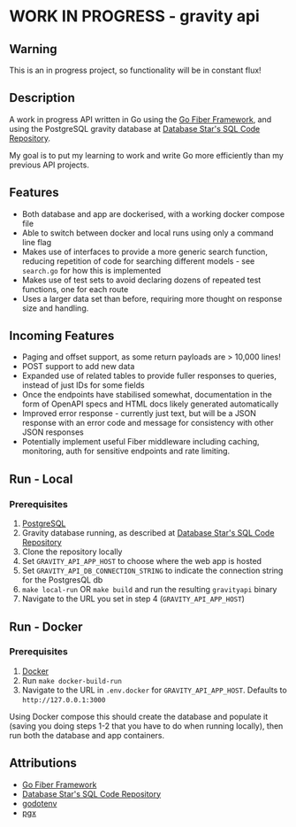 # WORK IN PROGRESS - gravity api

## Warning

This is an in progress project, so functionality will be in constant flux!

## Description

A work in progress API written in Go using the [Go Fiber Framework](https://gofiber.io/), and using the PostgreSQL gravity database at [Database Star's SQL Code Repository](https://github.com/bbrumm/databasestar).

My goal is to put my learning to work and write Go more efficiently than my previous API projects.

## Features

* Both database and app are dockerised, with a working docker compose file
* Able to switch between docker and local runs using only a command line flag
* Makes use of interfaces to provide a more generic search function, reducing repetition of code for searching different models - see `search.go` for how this is implemented
* Makes use of test sets to avoid declaring dozens of repeated test functions, one for each route
* Uses a larger data set than before, requiring more thought on response size and handling.

## Incoming Features

* Paging and offset support, as some return payloads are > 10,000 lines!
* POST support to add new data
* Expanded use of related tables to provide fuller responses to queries, instead of just IDs for some fields
* Once the endpoints have stabilised somewhat, documentation in the form of OpenAPI specs and HTML docs likely generated automatically
* Improved error response - currently just text, but will be a JSON response with an error code and message for consistency with other JSON responses
* Potentially implement useful Fiber middleware including caching, monitoring, auth for sensitive endpoints and rate limiting.


## Run - Local

### Prerequisites

1. [PostgreSQL](https://www.postgresql.org/download/)
2. Gravity database running, as described at [Database Star's SQL Code Repository](https://github.com/bbrumm/databasestar)
3. Clone the repository locally
4. Set `GRAVITY_API_APP_HOST` to choose where the web app is hosted 
5. Set `GRAVITY_API_DB_CONNECTION_STRING` to indicate the connection string for the PostgresQL db
5. `make local-run` OR `make build` and run the resulting `gravityapi` binary
6. Navigate to the URL you set in step 4 (`GRAVITY_API_APP_HOST`)

## Run - Docker

### Prerequisites

1. [Docker](https://docs.docker.com/engine/install/)
2. Run `make docker-build-run`
3. Navigate to the URL in `.env.docker` for `GRAVITY_API_APP_HOST`. Defaults to `http://127.0.0.1:3000`

Using Docker compose this should create the database and populate it (saving you doing steps 1-2 that you have to do when running locally), then run both the database and app containers.

## Attributions

* [Go Fiber Framework](https://gofiber.io/)
* [Database Star's SQL Code Repository](https://github.com/bbrumm/databasestar)
* [godotenv](https://github.com/joho/godotenv)
* [pgx](https://github.com/jackc/pgx)